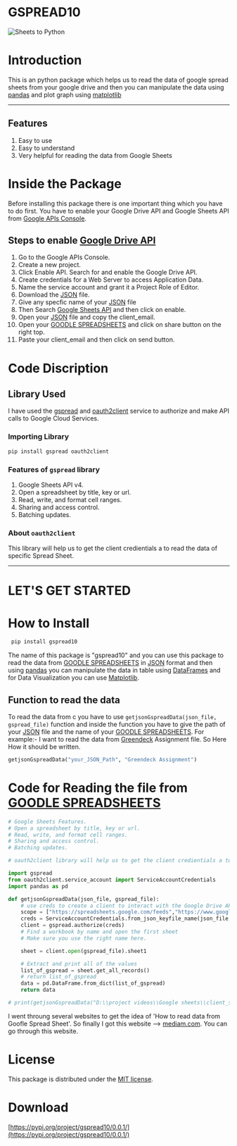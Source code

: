 
# GSPREAD10

![Sheets to Python](https://twilio-cms-prod.s3.amazonaws.com/original_images/python-and-sheets.png)

# Introduction

This is an python package which helps us to read the data of google spread sheets from your google drive and then you can manipulate the data using [pandas](https://pypi.org/project/pandas/) and plot graph using [matplotlib](https://pypi.org/project/matplotlib/)
***

## Features

1. Easy to use
2. Easy to understand
3. Very helpful for reading the data from Google Sheets

# Inside the Package

Before installing this package there is one important thing which you have to do first. You have to enable your Google Drive API and Google Sheets API from [Google APIs Console](console.developers.google.com).

## Steps to enable [Google Drive API](https://www.google.com/intl/en_in/drive/)

1. Go to the Google APIs Console.
2. Create a new project.
3. Click Enable API. Search for and enable the Google Drive API.
4. Create credentials for a Web Server to access Application Data.
5. Name the service account and grant it a Project Role of Editor.
6. Download the [JSON](https://www.json.org/json-en.html) file.
7. Give any specfic name of your [JSON](https://www.json.org/json-en.html) file
8. Then Search [Google Sheets API](https://developers.google.com/sheets/api) and then click on enable.
9. Open your [JSON](https://www.json.org/json-en.html) file and copy the client_email.
10. Open your [GOODLE SPREADSHEETS](https://www.google.com/sheets/about/) and click on share button on the right top.
11. Paste your client_email and then click on send button.


# Code Discription

## Library Used

I have used the [gspread](https://pypi.org/project/gspread/) and [oauth2client](https://pypi.org/project/oauth2client/) service to authorize and make API calls to Google Cloud Services.

### Importing Library

```python
pip install gspread oauth2client
```

### Features of **`gspread`** library

1. Google Sheets API v4.
2. Open a spreadsheet by title, key or url.
3. Read, write, and format cell ranges.
4. Sharing and access control.
5. Batching updates.

### About **`oauth2client`**

This library will help us to get the client credientials a to read the data of specific Spread Sheet.
***

# LET'S GET STARTED

# How to Install

```python
 pip install gspread10
```

The name of this package is "gspread10" and you can use this package to read the data from [GOODLE SPREADSHEETS](https://www.google.com/sheets/about/) in [JSON](https://www.json.org/json-en.html) format and then using [pandas](https://pypi.org/project/pandas/) you can manipulate the data in table using [DataFrames](https://pandas.pydata.org/pandas-docs/stable/reference/api/pandas.DataFrame.html) and for Data Visualization you can use [Matplotlib](https://pypi.org/project/matplotlib/).

## Function to read the data

To read the data from c you have to use `getjsonGspreadData(json_file, gspread_file)` function and inside the function you have to give the path of your [JSON](https://www.json.org/json-en.html) file and the name of your [GOODLE SPREADSHEETS](https://www.google.com/sheets/about/).
For example:- I want to read the data from [Greendeck](https://www.greendeck.co/) Assignment file. So Here How it should be written.

``` Python
getjsonGspreadData("your_JSON_Path", "Greendeck Assignment")
```

# Code for Reading the file from [GOODLE SPREADSHEETS](https://www.google.com/sheets/about/)

```Python
# Google Sheets Features.
# Open a spreadsheet by title, key or url.
# Read, write, and format cell ranges.
# Sharing and access control.
# Batching updates.

# oauth2client library will help us to get the client credientials a to read the data of specific Spread Sheet.

import gspread
from oauth2client.service_account import ServiceAccountCredentials
import pandas as pd

def getjsonGspreadData(json_file, gspread_file):
    # use creds to create a client to interact with the Google Drive API
    scope = ["https://spreadsheets.google.com/feeds","https://www.googleapis.com/auth/drive.file","https://www.googleapis.com/auth/drive"]
    creds = ServiceAccountCredentials.from_json_keyfile_name(json_file, scope)
    client = gspread.authorize(creds)
    # Find a workbook by name and open the first sheet
    # Make sure you use the right name here.

    sheet = client.open(gspread_file).sheet1

    # Extract and print all of the values
    list_of_gspread = sheet.get_all_records()
    # return list_of_gspread
    data = pd.DataFrame.from_dict(list_of_gspread)
    return data

# print(getjsonGspreadData("D:\\project videos\\Google sheets\\client_secret.json", "Greendeck Assignment"))

```

I went throung several websites to get the idea of 'How to read data from Goofle Spread Sheet'. So finally I got this website --> [mediam.com](https://medium.com/analytics-vidhya/how-to-read-and-write-data-to-google-spreadsheet-using-python-ebf54d51a72c). You can go through this website.

# License

This package is distributed under the [MIT license](https://opensource.org/licenses/MIT).

# Download

[https://pypi.org/project/gspread10/0.0.1/](https://pypi.org/project/gspread10/0.0.1/)
